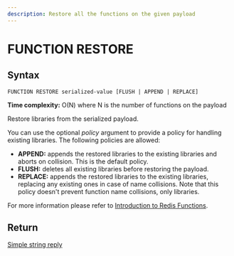 ```yaml
---
description: Restore all the functions on the given payload
---
```


# FUNCTION RESTORE

## Syntax

    FUNCTION RESTORE serialized-value [FLUSH | APPEND | REPLACE]

**Time complexity:** O(N) where N is the number of functions on the payload

Restore libraries from the serialized payload.

You can use the optional _policy_ argument to provide a policy for handling existing libraries.
The following policies are allowed:

* **APPEND:** appends the restored libraries to the existing libraries and aborts on collision. 
  This is the default policy.
* **FLUSH:** deletes all existing libraries before restoring the payload.
* **REPLACE:** appends the restored libraries to the existing libraries, replacing any existing ones in case of name collisions. Note that this policy doesn't prevent function name collisions, only libraries.

For more information please refer to [Introduction to Redis Functions](https://redis.io/topics/functions-intro).

## Return

[Simple string reply](https://redis.io/docs/reference/protocol-spec#resp-simple-strings)
